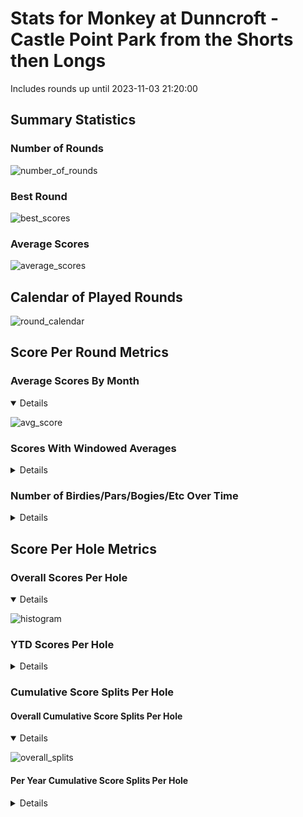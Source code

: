 # Stats for Monkey at Dunncroft - Castle Point Park from the Shorts then Longs

Includes rounds up until 2023-11-03 21:20:00

## Summary Statistics

### Number of Rounds

![number_of_rounds](img/Monkey_Dunncroft-CastlePointPark_ShortsthenLongs/number_of_rounds.png)

### Best Round

![best_scores](img/Monkey_Dunncroft-CastlePointPark_ShortsthenLongs/best_scores.png)

### Average Scores

![average_scores](img/Monkey_Dunncroft-CastlePointPark_ShortsthenLongs/average_scores.png)

## Calendar of Played Rounds

![round_calendar](img/Monkey_Dunncroft-CastlePointPark_ShortsthenLongs/round_calendar.png)

## Score Per Round Metrics

### Average Scores By Month

<details open>

![avg_score](img/Monkey_Dunncroft-CastlePointPark_ShortsthenLongs/avg_score.png)

</details>

### Scores With Windowed Averages

<details>

![score_summary](img/Monkey_Dunncroft-CastlePointPark_ShortsthenLongs/score_summary.png)

</details>

### Number of Birdies/Pars/Bogies/Etc Over Time

<details>

![score_frequency](img/Monkey_Dunncroft-CastlePointPark_ShortsthenLongs/score_frequency.png)

</details>

## Score Per Hole Metrics

### Overall Scores Per Hole

<details open>

![histogram](img/Monkey_Dunncroft-CastlePointPark_ShortsthenLongs/histogram.png)

</details>

### YTD Scores Per Hole

<details>

![histogram_ytd](img/Monkey_Dunncroft-CastlePointPark_ShortsthenLongs/histogram_ytd.png)

</details>

### Cumulative Score Splits Per Hole

#### Overall Cumulative Score Splits Per Hole

<details open>

![overall_splits](img/Monkey_Dunncroft-CastlePointPark_ShortsthenLongs/overall_splits.png)

</details>

#### Per Year Cumulative Score Splits Per Hole

<details>

![year_score_splits](img/Monkey_Dunncroft-CastlePointPark_ShortsthenLongs/year_score_splits.png)

</details>
